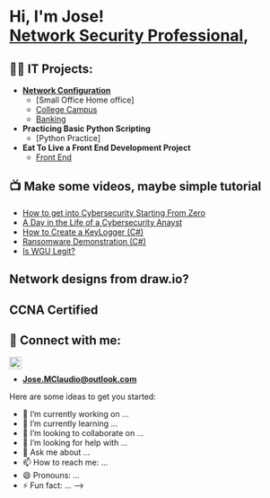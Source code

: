 <h1>Hi, I'm Jose! <br/> <a href="https://www.linkedin.com/in/jose-claudio-967974271/">Network Security Professional</a>,<br/>

<h2>👨‍💻 IT Projects:</h2>


- <b>[Network Configuration](https://github.com/git-mo-betta/Network_Configuration)</b>
  - [Small Office Home office]
  - [College Campus](https://github.com/git-mo-betta/Network_Configuration/blob/main/Dual_Campus.md)
  - [Banking](https://github.com/git-mo-betta/Network_Configuration/blob/main/BANK_MODEL.md)
- <b>Practicing Basic Python Scripting</b>
  - [Python Practice]
- <b>Eat To Live a Front End Development Project</b>
  - [Front End](https://github.com/git-mo-betta/Eat-2-Live-)
  

<h2>📺 Make some videos, maybe simple tutorial </h2>

- [How to get into Cybersecurity Starting From Zero](https://www.youtube.com/watch?v=a83ASGn_V_s)
- [A Day in the Life of a Cybersecurity Anayst](https://www.youtube.com/watch?v=uHy3oM7NnoU)
- [How to Create a KeyLogger (C#)](https://www.youtube.com/watch?v=N-L9hklSlNk)
- [Ransomware Demonstration (C#)](https://www.youtube.com/watch?v=OfvdQeh79s0)
- [Is WGU Legit?](https://www.youtube.com/watch?v=E2MwRWxDBkA)
<h2>Network designs from draw.io?</h2>


<h2>CCNA Certified</h2>


<h2> 🤳 Connect with me:</h2>


[<img align="left" alt="JoseClaudio | LinkedIn" width="22px" src="https://cdn.jsdelivr.net/npm/simple-icons@v3/icons/linkedin.svg" />][linkedin]
<br/>
+ <b>Jose.MClaudio@outlook.com</b>

 
[linkedin]: https://www.linkedin.com/in/jose-claudio-967974271/


Here are some ideas to get you started:

- 🔭 I’m currently working on ...
- 🌱 I’m currently learning ...
- 👯 I’m looking to collaborate on ...
- 🤔 I’m looking for help with ...
- 💬 Ask me about ...
- 📫 How to reach me: ...
- 😄 Pronouns: ...
- ⚡ Fun fact: ...
-->
